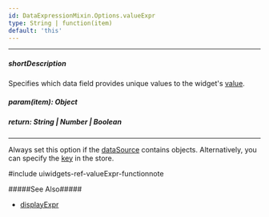 ```yaml
---
id: DataExpressionMixin.Options.valueExpr
type: String | function(item)
default: 'this'
---
```

---
##### shortDescription
Specifies which data field provides unique values to the widget's [value]({basewidgetpath}/Configuration/#value).

##### param(item): Object
<!-- Description goes here -->

##### return: String | Number | Boolean
<!-- Description goes here -->

---
Always set this option if the [dataSource]({basewidgetpath}/Configuration/#dataSource) contains objects. Alternatively, you can specify the [key](/Documentation/ApiReference/Data_Layer/CustomStore/Configuration/#key) in the store. 

#include uiwidgets-ref-valueExpr-functionnote

#####See Also#####
- [displayExpr]({basewidgetpath}/Configuration/#displayExpr)